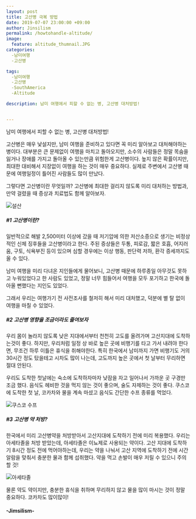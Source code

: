 ```yaml
---
layout: post
title: 고산병 극복 방법
date: 2019-07-07 23:00:00 +09:00
author: Jinsilism
permalink: /howtohandle-altitude/
image:
  feature: altitude_thumnail.JPG
categories:
  -남미여행
  -고산병

tags:
  -남미여행
  -고산병
  -SouthAmerica
  -Altitude

description: 남미 여행에서 피할 수 없는 병, 고산병 대처방법!


---
```



남미 여행에서 피할 수 없는 병, 고산병 대처방법!

고산병은 매우 낯설지만, 남미 여행을 준비하고 있다면 꼭 미리 알아보고 대처해야하는 병이다.
대부분은 큰 문제없이 여행을 마치고 돌아오지만, 소수의 사람들은 정말 목숨을 잃거나 장애를 가지고 돌아올 수 있는만큼 위험한게 고산병이다.
높지 않은 확률이지만, 최대한 대비해서 지장없이 여행을 하는 것이 매우 중요하다.
실제로 주변에서 고산병 때문에 여행일정이 틀어진 사람들도 많이 만났다.

그렇다면 고산병이란 무엇일까?
고산병에 최대한 걸리지 않도록 미리 대처하는 방법과, 만약 걸렸을 때 증상과 치료법도 함께 알아보자.

![설산](https://lh3.googleusercontent.com/T8x6wClvLXwaCt2iaZo4qUgYNRCX7tUItKAkAej-6JUW3xEAR3eWnVyg3YKsi8BchmdMjBeWngy-TfxR07BWIHQXOYFZ-xps0PuT7k9ZhbKd6Qq6X1Vy7q1PTiymjH1ygGBO3zruH3s4llbm-Uco2t9Blnj5Ua2TpK8BIxRZw77QWPIy6InUftqFn_NxMYQUopIWWcYqCBQzYDVJ-pYgUNSRk1k37e2F7Alw6Q0bcAPnyP1x_mc2z6UGz7Hr0mQgbnaUsWPL_u5vJiZbsTgMqGtVBWWMWo68eU_tF5mCy6Xd784j7iVC7d-mpmGqqkwa2fPC9GHKpWvjCr28ymQwcE4dj0VoZYfC6PDsTW9onj6ZNNNQgmU3vanEG1D_vj1M2rSmWzT4rZvF4zd3ulh8wEEaPoRBKRrV_lxei7TKB9MAtCAIA1BG6ZzYAXxCjOMFY_P7bgWrNyp6-veTPsfaDdXtC_Ui3WfdPOJ6yfPcfLv1T1y9nwFRXBZW6e3pr5Y733A1ARduLrTz_c0iRyuM-9h4aaeXXod4MFiAcmMl4H5e8RVrs_SKd0vO4_kXsA88rlvGouPT-xMBrTxnzy54LnaWwoyeisTplcybV2hi9hzV9NyyHHzAPoN_KVpzpqS2H1e5mtm-2AXOzQepjadojisxqhoASw=w1080-h607-no)


##### #1 고산병이란?

일반적으로 해발 2,500미터 이상에 갔을 때 저기압에 의한 저산소증으로 생기는 비정상적인 신체 징후들을 고산병이라고 한다.
주된 증상들은 두통, 피로감, 짧은 호흡, 어지러움, 구토, 식욕부진 등이 있으며 심할 경우에는 이상 행동, 판단력 저하, 환각 증세까지도 올 수 있다.

남미 여행을 미리 다녀온 지인들에게 물어보니, 고산병 때문에 하루종일 아무것도 못하고 누워있었다고 한 사람도 있었고, 정말 너무 힘들어서 여행을 모두 포기하고 한국에 돌아올 뻔했다는 지인도 있었다.

그래서 우리는 여행가기 전 사전조사를 철저히 해서 미리 대처했고, 덕분에 별 탈 없이 여행을 마칠 수 있었다.


##### #2 고산병 영향을 조금이라도 줄여보자

우리 몸이 놀라지 않도록 낮은 지대에서부터 천천히 고도를 올려가며 고산지대에 도착하는것이 좋다.
하지만, 우리처럼 일정 상 바로 높은 곳에 비행기를 타고 가서 내려야 한다면, 무조건 하루 이틀은 휴식을 취해야한다.
특히 한국에서 남미까지 가면 비행기도 거의 30시간 정도 탔을테고 시차도 많이 나는데, 고도까지 높은 곳에서 첫 날부터 무리하면 절대 안된다.

우리도 도착한 첫날에는 숙소에 도착하자마자 낮잠을 자고 일어나서 가까운 곳 구경만 조금 했다. 음식도 헤비한 것을 먹지 않는 것이 좋으며, 술도 자제하는 것이 좋다.
쿠스코에 도착한 첫 날, 코카차와 물을 계속 마셨고 음식도 간단한 수프 종류를 먹었다.


![쿠스코 수프](https://lh3.googleusercontent.com/KoeGI56PZ7uAXc4SrEPFirpUoTOdQ2zrCEbCdyYVeIGMx4MR1ZlQdpedzNeWduO859f9L7iTQQ55GmIvlNDTbRsXETpiVJocY3g9M1zpy4x44cDTAemuw1XSceshJ5Dze69XLxCKQIjxidM4bA65paFg7v6ZfKdVpugUiSp8DQB1-jIhJ9_PoCpOvuGktIYA-vyZ091J7bdZNlwDz2dT07EwNyaEg4qibqyLQwbWyoNn0bsOq_gigRLK7yymxZdz07Ca8jIl0X8XnKuVVnKWX6kdGJMOsDupWUxEjsBRwXr75zOxEijsCaLu1vrw0gr3pFzbLeEFWAV5yOlIT02eHn4kEoOQina_gJUYRfdlpxcbnwAYPW5NnBFvkboxq5187nb5COM6XrGSenJ0szjQ9EgcTtMfep1O4Gq8Q5Wx8eZLcbtf7TdaLLaNVutXogjZrHX_DCLoTU-xrJLkcPbe8gujaBL1nTVZbUIMvOO9Y40gSJ69KWlTSf23_T9FkRm2BdDQAcXdLh0zeayx3f922v6h41FkmmLUtTXM3opXGmuyGLNVWy1w4se8mqXFIUsDN2LvuseCvjDOp04q3IOrwCiuc4rxM1qExt6Ot7GnPiYVG5BM1ZnUuIRlzfUSNeWUFk_OuGzygmxtMFbfoz0yfpMqc5m2IQ=w1080-h607-no)



##### #3 고산병 약 처방?

한국에서 미리 고산병약을 처방받아서 고산지대에 도착하기 전에 미리 복용했다.
우리는 아세타졸을 처방 받았는데, 아세타졸은 이뇨제로 사용되는 약이다.
고산 지대에 도착하기 8시간 정도 전에 먹어야하는데, 우리는 약을 나눠서 고산 지역에 도착하기 전에 시간 알람을 맞춰서 충분한 물과 함께 섭취했다.
약을 먹고 손발이 매우 저릴 수 있으니 주의할 것!  


![아세타졸](https://lh3.googleusercontent.com/CmsUWfAufBUTx4tbv60-M8rsd40vVnac-hMsl69zeVqak3srRAYPY3gVaDShWiyNzWQkQX_7QM84NvqZRvA9OUxEv_YAjZKUOT6Sw5DElAa5Sjk-g9wfGJ8-I-18ZwiEYh_WkJgM28ufH5MAV_tOecUcUPG9EsYJlOj3BHzsAOcxDLiVEC1EBZhCrPO-xU7I7soX2KA8lsAkqezOMhIHDOrjVEqR5CFFLaJiz7ThNOtvq99NzDhnka0Sfwi4fIyD1Uh7w8pXhK6x2zb23KWFNfp8OYEKATAxazZTbEnXbHwZuVHcD9tu7GJgk9TXt1lbK2ioVj_pH9GOdxeeXEAXvf-Odwwgfx0f-1oiy03QZ11NK5_DoftA32oE030hZ1LuNy4O53bMFnPq9NiWXOl1TzYF4JD5EK3TJZV0prTEtkb_uG4Bz4QxO5e1hhv9qey0lj4jKh-muNTgKUsiuW3OfF5KGl6hfqNSzuAxlqjQ0bvfHAP2kRdTlrLe3B3oCZaKj_7LaUguy-dWo_IL81M_7y6IxMS0gDjVO_7Du45PrSJZxBwgp47e16MXPKxOCHBFEiL5jEcpDH1dDkmeoghuLDwIlz6GvuEpKwg-nhR74EIdcgnh135_5tyd0cQPZFk6e6iTchpAPVjdMkXdX7lNsth7gkA-OXU=w353-h357-no)

물론 약도 약이지만, 충분한 휴식을 취하며 무리하지 않고 물을 많이 마시는 것이 정말 중요하다. 코카차도 많이많이!



####  -Jimsilism-
